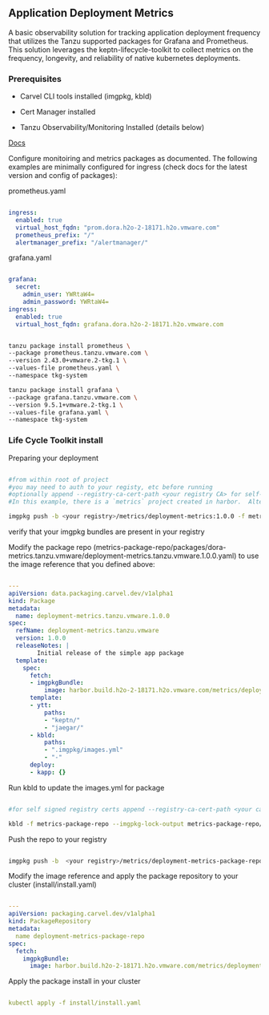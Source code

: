 ## Application Deployment Metrics

A basic observability solution for tracking application deployment frequency that utilizes the Tanzu supported packages for Grafana and Prometheus.  This solution leverages the keptn-lifecycle-toolkit to collect metrics on the frequency, longevity, and reliability of native kubernetes deployments.

### Prerequisites

- Carvel CLI tools installed (imgpkg, kbld)

- Cert Manager installed

- Tanzu Observability/Monitoring Installed (details below)

[Docs](https://docs.vmware.com/en/VMware-Tanzu-Kubernetes-Grid/2.2/using-tkg-22/workload-packages-monitoring.html)

Configure monitoiring and metrics packages as documented.  The following examples are minimally configured for ingress (check docs for the latest version and config of packages):

prometheus.yaml
```yaml

ingress:
  enabled: true
  virtual_host_fqdn: "prom.dora.h2o-2-18171.h2o.vmware.com"
  prometheus_prefix: "/"
  alertmanager_prefix: "/alertmanager/"

```

grafana.yaml
```yaml

grafana:
  secret:
    admin_user: YWRtaW4=
    admin_password: YWRtaW4=
ingress:
  enabled: true
  virtual_host_fqdn: grafana.dora.h2o-2-18171.h2o.vmware.com

```


```bash

tanzu package install prometheus \
--package prometheus.tanzu.vmware.com \
--version 2.43.0+vmware.2-tkg.1 \
--values-file prometheus.yaml \
--namespace tkg-system

tanzu package install grafana \
--package grafana.tanzu.vmware.com \
--version 9.5.1+vmware.2-tkg.1 \
--values-file grafana.yaml \
--namespace tkg-system

```

### Life Cycle Toolkit install

Preparing your deployment

```bash

#from within root of project
#you may need to auth to your registy, etc before running
#optionally append --registry-ca-cert-path <your registry CA> for self-signed registry certs
#In this example, there is a `metrics` project created in harbor.  Alter your tag based on your registry solution

imgpkg push -b <your registry>/metrics/deployment-metrics:1.0.0 -f metrics-package/

```

verify that your imgpkg bundles are present in your registry

Modify the package repo (metrics-package-repo/packages/dora-metrics.tanzu.vmware/deployment-metrics.tanzu.vmware.1.0.0.yaml) to use the image reference that you defined above:

```yaml

---
apiVersion: data.packaging.carvel.dev/v1alpha1
kind: Package
metadata:
  name: deployment-metrics.tanzu.vmware.1.0.0
spec:
  refName: deployment-metrics.tanzu.vmware
  version: 1.0.0
  releaseNotes: |
        Initial release of the simple app package
  template:
    spec:
      fetch:
      - imgpkgBundle:
          image: harbor.build.h2o-2-18171.h2o.vmware.com/metrics/deployment-metrics:1.0.0 #<--- update this
      template:
      - ytt:
          paths:
          - "keptn/"
          - "jaegar/"
      - kbld:
          paths:
          - ".imgpkg/images.yml"
          - "-"
      deploy:
      - kapp: {}

```

Run kbld to update the images.yml for package

```bash

#for self signed registry certs append --registry-ca-cert-path <your ca cert>

kbld -f metrics-package-repo --imgpkg-lock-output metrics-package-repo/.imgpkg/images.yml

```

Push the repo to your registry

```bash

imgpkg push -b  <your registry>/metrics/deployment-metrics-package-repo:1.0.0 -f metrics-package-repo/

```



Modify the image reference and apply the package repository to your cluster (install/install.yaml)

```yaml

---
apiVersion: packaging.carvel.dev/v1alpha1
kind: PackageRepository
metadata:
  name deployment-metrics-package-repo
spec:
  fetch:
    imgpkgBundle:
      image: harbor.build.h2o-2-18171.h2o.vmware.com/metrics/deployment-metrics-package-repo:1.0.0 #<--- update this

```


Apply the package install in your cluster

```yaml

kubectl apply -f install/install.yaml

```